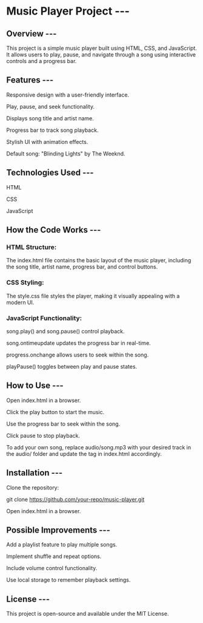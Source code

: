 # Music Player Project --- 

## Overview --- 

This project is a simple music player built using HTML, CSS, and JavaScript. It allows users to play, pause, and navigate through a song using interactive controls and a progress bar.

## Features ---

Responsive design with a user-friendly interface.

Play, pause, and seek functionality.

Displays song title and artist name.

Progress bar to track song playback.

Stylish UI with animation effects.

Default song: "Blinding Lights" by The Weeknd.

## Technologies Used ---

HTML

CSS

JavaScript

## How the Code Works --- 

### HTML Structure:

The index.html file contains the basic layout of the music player, including the song title, artist name, progress bar, and control buttons.

### CSS Styling:

The style.css file styles the player, making it visually appealing with a modern UI.

### JavaScript Functionality:

song.play() and song.pause() control playback.

song.ontimeupdate updates the progress bar in real-time.

progress.onchange allows users to seek within the song.

playPause() toggles between play and pause states.

## How to Use ---

Open index.html in a browser.

Click the play button to start the music.

Use the progress bar to seek within the song.

Click pause to stop playback.

To add your own song, replace audio/song.mp3 with your desired track in the audio/ folder and update the <source> tag in index.html accordingly.

## Installation ---

Clone the repository:

git clone https://github.com/your-repo/music-player.git

Open index.html in a browser.

## Possible Improvements ---

Add a playlist feature to play multiple songs.

Implement shuffle and repeat options.

Include volume control functionality.

Use local storage to remember playback settings.


## License ---

This project is open-source and available under the MIT License.